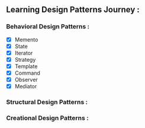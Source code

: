 ## Learning Design Patterns Journey :
### Behavioral Design Patterns : 
- [x] Memento 
- [x] State 
- [x] Iterator 
- [x] Strategy 
- [x] Template 
- [x] Command 
- [x] Observer 
- [x] Mediator 

### Structural Design Patterns : 

### Creational Design Patterns : 